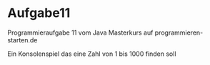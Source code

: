 # Aufgabe11
Programmieraufgabe 11 vom Java Masterkurs auf programmieren-starten.de

Ein Konsolenspiel das eine Zahl von 1 bis 1000 finden soll
